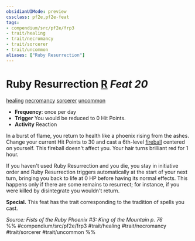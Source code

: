 ```yaml
---
obsidianUIMode: preview
cssclass: pf2e,pf2e-feat
tags:
- compendium/src/pf2e/frp3
- trait/healing
- trait/necromancy
- trait/sorcerer
- trait/uncommon
aliases: ["Ruby Resurrection"]
---
```

# Ruby Resurrection  [R](rules/core-rulebook/chapter-9-playing-the-game.md#Actions "Reaction") *Feat 20*  
[healing](rules/traits/healing.md)  [necromancy](rules/traits/necromancy.md)  [sorcerer](rules/traits/sorcerer.md)  [uncommon](rules/traits/uncommon.md)  

- **Frequency**: once per day
- **Trigger** You would be reduced to 0 Hit Points.
- **Activity** Reaction

In a burst of flame, you return to health like a phoenix rising from the ashes. Change your current Hit Points to 30 and cast a 6th-level [fireball](compendium/spells/fireball.md) centered on yourself. This fireball doesn't affect you. Your hair turns brilliant red for 1 hour.

If you haven't used Ruby Resurrection and you die, you stay in initiative order and Ruby Resurrection triggers automatically at the start of your next turn, bringing you back to life at 0 HP before having its normal effects. This happens only if there are some remains to resurrect; for instance, if you were killed by disintegrate you wouldn't return.

**Special.** This feat has the trait corresponding to the tradition of spells you cast.

*Source: Fists of the Ruby Phoenix #3: King of the Mountain p. 76*  
%% #compendium/src/pf2e/frp3 #trait/healing #trait/necromancy #trait/sorcerer #trait/uncommon %%